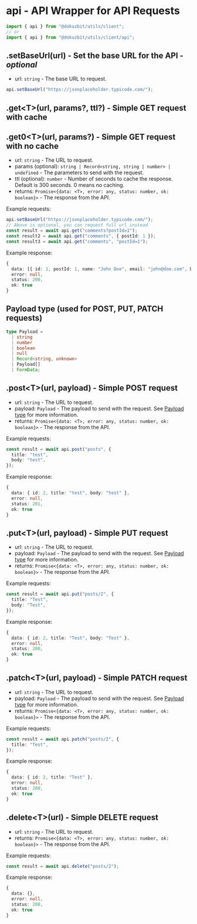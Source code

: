 # api - API Wrapper for API Requests

```ts
import { api } from "@dokuzbit/utils/client";
// or
import { api } from "@dokuzbit/utils/client/api";
```

## .setBaseUrl(url) - Set the base URL for the API - _optional_

- url: `string` - The base URL to request.

```ts
api.setBaseUrl("https://jsonplaceholder.typicode.com/");
```

## .get\<T>(url, params?, ttl?) - Simple GET request with cache

## .get0\<T>(url, params?) - Simple GET request with no cache

- url: `string` - The URL to request.
- params (optional): `string | Record<string, string | number> | undefined` - The parameters to send with the request.
- ttl (optional): `number` - Number of seconds to cache the response. Default is 300 seconds. 0 means no caching.
- returns: `Promise<{data: <T>, error: any, status: number, ok: boolean}>` - The response from the API.

Example requests:

```ts
api.setBaseUrl("https://jsonplaceholder.typicode.com/");
// Above is optional, you can request full url instead
const result = await api.get("comments?postId=1");
const result2 = await api.get("comments", { postId: 1 });
const result3 = await api.get("comments", "postId=1");
```

Example response:

```ts
{
  data: [{ id: 1, postId: 1, name: "John Doe", email: "john@doe.com", body: "Lorem ipsum dolor sit amet" }],
  error: null,
  status: 200,
  ok: true
}
```

## Payload type (used for POST, PUT, PATCH requests)

```ts
type Payload =
  | string
  | number
  | boolean
  | null
  | Record<string, unknown>
  | Payload[]
  | FormData;
```

## .post\<T>(url, payload) - Simple POST request

- url: `string` - The URL to request.
- payload: `Payload` - The payload to send with the request. See [Payload type](#payload-type) for more information.
- returns: `Promise<{data: <T>, error: any, status: number, ok: boolean}>` - The response from the API.

Example requests:

```ts
const result = await api.post("posts", {
  title: "test",
  body: "test",
});
```

Example response:

```ts
{
  data: { id: 2, title: "test", body: "test" },
  error: null,
  status: 201,
  ok: true
}
```

## .put\<T>(url, payload) - Simple PUT request

- url: `string` - The URL to request.
- payload: `Payload` - The payload to send with the request. See [Payload type](#payload-type) for more information.
- returns: `Promise<{data: <T>, error: any, status: number, ok: boolean}>` - The response from the API.

Example requests:

```ts
const result = await api.put("posts/2", {
  title: "Test",
  body: "Test",
});
```

Example response:

```ts
{
  data: { id: 2, title: "Test", body: "Test" },
  error: null,
  status: 200,
  ok: true
}
```

## .patch\<T>(url, payload) - Simple PATCH request

- url: `string` - The URL to request.
- payload: `Payload` - The payload to send with the request. See [Payload type](#payload-type) for more information.
- returns: `Promise<{data: <T>, error: any, status: number, ok: boolean}>` - The response from the API.

Example requests:

```ts
const result = await api.patch("posts/2", {
  title: "Test",
});
```

Example response:

```ts
{
  data: { id: 2, title: "Test" },
  error: null,
  status: 200,
  ok: true
}
```

## .delete\<T>(url) - Simple DELETE request

- url: `string` - The URL to request.
- returns: `Promise<{data: <T>, error: any, status: number, ok: boolean}>` - The response from the API.

Example requests:

```ts
const result = await api.delete("posts/2");
```

Example response:

```ts
{
  data: {},
  error: null,
  status: 200,
  ok: true
}
```
